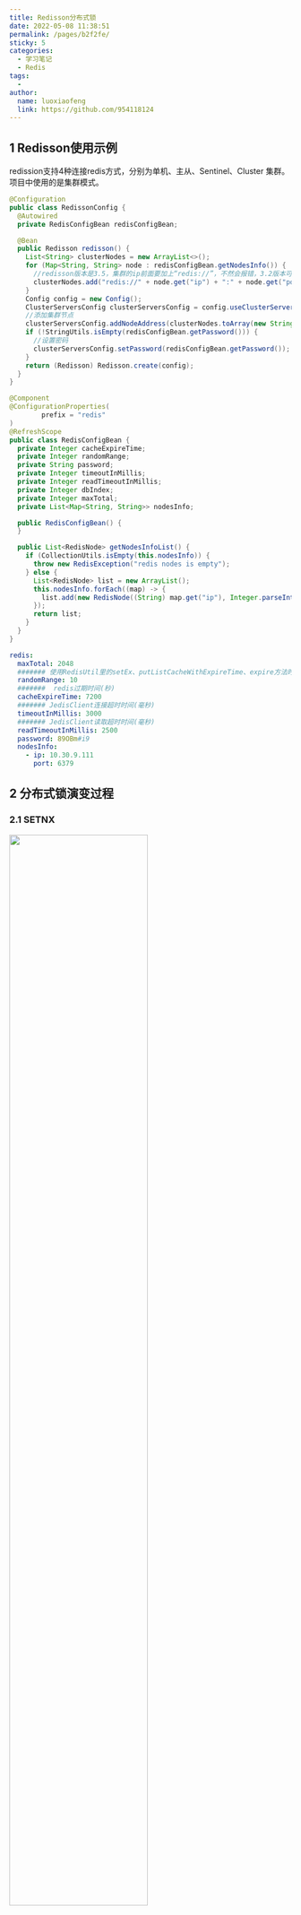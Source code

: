 ```yaml
---
title: Redisson分布式锁
date: 2022-05-08 11:38:51
permalink: /pages/b2f2fe/
sticky: 5
categories:
  - 学习笔记
  - Redis
tags:
  - 
author: 
  name: luoxiaofeng
  link: https://github.com/954118124
---
```

## 1 Redisson使用示例

redission支持4种连接redis方式，分别为单机、主从、Sentinel、Cluster 集群。项目中使用的是集群模式。
````java
@Configuration
public class RedissonConfig {
  @Autowired
  private RedisConfigBean redisConfigBean;

  @Bean
  public Redisson redisson() {
    List<String> clusterNodes = new ArrayList<>();
    for (Map<String, String> node : redisConfigBean.getNodesInfo()) {
      //redisson版本是3.5，集群的ip前面要加上“redis://”，不然会报错，3.2版本可不加
      clusterNodes.add("redis://" + node.get("ip") + ":" + node.get("port"));
    }
    Config config = new Config();
    ClusterServersConfig clusterServersConfig = config.useClusterServers();
    //添加集群节点
    clusterServersConfig.addNodeAddress(clusterNodes.toArray(new String[clusterNodes.size()]));
    if (!StringUtils.isEmpty(redisConfigBean.getPassword())) {
      //设置密码
      clusterServersConfig.setPassword(redisConfigBean.getPassword());
    }
    return (Redisson) Redisson.create(config);
  }
}
````
````java
@Component
@ConfigurationProperties(
        prefix = "redis"
)
@RefreshScope
public class RedisConfigBean {
  private Integer cacheExpireTime;
  private Integer randomRange;
  private String password;
  private Integer timeoutInMillis;
  private Integer readTimeoutInMillis;
  private Integer dbIndex;
  private Integer maxTotal;
  private List<Map<String, String>> nodesInfo;

  public RedisConfigBean() {
  }

  public List<RedisNode> getNodesInfoList() {
    if (CollectionUtils.isEmpty(this.nodesInfo)) {
      throw new RedisException("redis nodes is empty");
    } else {
      List<RedisNode> list = new ArrayList();
      this.nodesInfo.forEach((map) -> {
        list.add(new RedisNode((String) map.get("ip"), Integer.parseInt((String) map.get("port"))));
      });
      return list;
    }
  }
}
````
````yaml
redis:
  maxTotal: 2048
  ####### 使用RedisUtil里的setEx、putListCacheWithExpireTime、expire方法时，随机增加最大值为cacheExpireTime过期时间(秒)
  randomRange: 10
  #######  redis过期时间(秒)
  cacheExpireTime: 7200
  ####### JedisClient连接超时时间(毫秒)
  timeoutInMillis: 3000
  ####### JedisClient读取超时时间(毫秒)
  readTimeoutInMillis: 2500
  password: 89OBm#i9
  nodesInfo:
    - ip: 10.30.9.111
      port: 6379
````
## 2 分布式锁演变过程

### 2.1 SETNX

<img src="http://media.luoxiaofeng.cn/blog/img/c8ff3c2f593afdf43c840ac0cf017383.png" class="imgcss" width="70%">

**存在问题：**

1）客户端所在节点奔溃，无法正确释放锁。

2）业务逻辑异常，无法释放锁。

### 2.2 超时设置

设置超时时间，到点锁自动释放。

SETNX lock:168 1 // 获取锁(integer) 1\>

EXPIRE lock:168 60 // 60s 自动删除(integer) 1

**存在问题：**

1）「加锁」、「设置超时」是两个命令，不是原子操作。可能出现执行了第一条命令，第二条执行失败的情况。

**解决方案：**

Redis 2.6.x之后，官方拓展了SET命令的参数，支持设置超时时间，并且满足原子性。

set key_name random_value nx px 30000

nx 表示只有key_name不存在才能设值成功。

px 30000 表示30秒后自动过期。

### 2.3 只能释放自己的锁

**存在问题：**

自己的锁可能被别人释放。

比如：

1.线程1获取锁成功并设置30秒后超时。

2.线程1由于某些原因执行很慢（网络问题、fullGC问题等...），超过30秒还没执行完，此时Redis因为锁过期自动释放了锁。

3.线程2获取锁执行自己业务。

4.线程1执行完自己业务释放锁，结果此时释放成线程2的锁。

**解决方案：**

加锁的时候设置一个「唯一标识」作为value，释放锁的时候用自己的唯一标识和value作比较，匹配上才能释放锁。

**加锁：**

set key_name **random_value** nx px 30000

**释放锁：**

if (redis.get("key_name").equals(random_value)) {

//比对成功则删除

redis.del("key_name");

}

**问题：**释放锁时这种写法存在一个问题，get和del是两个操作，存在原子性问题。

可以通过Lua脚本实现原子性：

// 获取锁的 value 与 ARGV[1] 是否匹配，匹配则执行

delif redis.call("get",KEYS[1]) == ARGV[1]

then return redis.call("del",KEYS[1])

else return 0

end

### 2.4 正确设置锁超时

超时时间的设置一般为：通过多轮压测，取平均时间的3 \~ 5倍。

但即使这样仍然可能出现问题，可以通过以下方式完善超时时间设置：

给获取锁的线程添加一个守护线程，该守护线程定期检测锁的失效时间，如果锁快要失效，但是业务还没执行完，就对这个锁进行续期，重新设置超时时间。

### 2.5 实现可重入锁
<br/>
<img src="http://media.luoxiaofeng.cn/blog/img/548968f7c4dc577794968cfec3581402.png" class="imgcss" width="50%">

通过redis hash结构实现可重入锁。

**加锁：**

1.加锁时先使用redis exists判断key_name这个锁是否存在。

2.如果锁不存在，使用hincrby创建一个key_name的hash表，random_value对应的value_count初始化为0再加1。

3.如果key_name存在，用hexists判断random_value这个键存不存在，如果random_value存在，value_count使用hincrby加1，否则加锁失败。

**解锁：**

1.不存在key_name或不存在random_value，解锁失败。

2.存在指定random_value，则使用hincrby减1，当value_count小于等于0，使用del删除这把锁。释放锁成功。

## 3 Redis分布式锁存在什么缺点？

由于redis集群同步数据的方式是异步，假设master节点获取到锁之后未完成数据同步就挂了，这个时候在新的master节点依然可以获取锁，所以多个客户端会同时获取到锁。